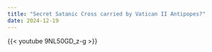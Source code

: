 ```yaml
---
title: "Secret Satanic Cross carried by Vatican II Antipopes?"
date: 2024-12-19
---
```


{{< youtube 9NL50GD_z-g >}}
